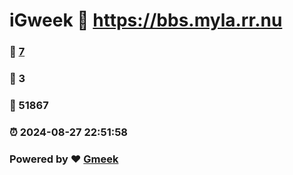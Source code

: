 # iGweek :link: https://bbs.myla.rr.nu 
### :page_facing_up: [7](https://bbs.myla.rr.nu/tag.html) 
### :speech_balloon: 3 
### :hibiscus: 51867 
### :alarm_clock: 2024-08-27 22:51:58 
### Powered by :heart: [Gmeek](https://github.com/Meekdai/Gmeek)
